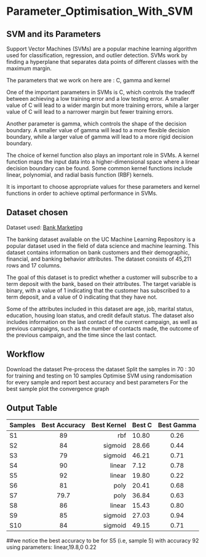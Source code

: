 # Parameter_Optimisation_With_SVM

## SVM and its Parameters
Support Vector Machines (SVMs) are a popular machine learning algorithm used for classification, regression, and outlier detection. SVMs work by finding a hyperplane that separates data points of different classes with the maximum margin.

The parameters that we work on here are : C, gamma and kernel  

One of the important parameters in SVMs is C, which controls the tradeoff between achieving a low training error and a low testing error. A smaller value of C will lead to a wider margin but more training errors, while a larger value of C will lead to a narrower margin but fewer training errors.

Another parameter is gamma, which controls the shape of the decision boundary. A smaller value of gamma will lead to a more flexible decision boundary, while a larger value of gamma will lead to a more rigid decision boundary.

The choice of kernel function also plays an important role in SVMs. A kernel function maps the input data into a higher-dimensional space where a linear decision boundary can be found. Some common kernel functions include linear, polynomial, and radial basis function (RBF) kernels.

It is important to choose appropriate values for these parameters and kernel functions in order to achieve optimal performance in SVMs. 

## Dataset chosen

Dataset used: [Bank Marketing](https://archive.ics.uci.edu/ml/datasets/bank+marketing "Bank Marketing")

The banking dataset available on the UC Machine Learning Repository is a popular dataset used in the field of data science and machine learning. This dataset contains information on bank customers and their demographic, financial, and banking behavior attributes. The dataset consists of 45,211 rows and 17 columns.

The goal of this dataset is to predict whether a customer will subscribe to a term deposit with the bank, based on their attributes. The target variable is binary, with a value of 1 indicating that the customer has subscribed to a term deposit, and a value of 0 indicating that they have not.

Some of the attributes included in this dataset are age, job, marital status, education, housing loan status, and credit default status. The dataset also includes information on the last contact of the current campaign, as well as previous campaigns, such as the number of contacts made, the outcome of the previous campaign, and the time since the last contact.

## Workflow
Download the dataset
Pre-process the dataset
Split the samples in 70 : 30 for training and testing on 10 samples
Optimise SVM using randomisation for every sample and report best accuracy and best parameters
For the best sample plot the convergence graph

## Output Table 
| Samples       | Best Accuracy | Best Kernel | Best C    | Best Gamma  | 
| ------------- |:-------------:| -----------:| --------- |:-----------:| 
| S1            | 89 | rbf | 10.80 | 0.26 |
| S2            | 84      |   sigmoid | 28.66 |0.44|
| S3            | 79     |    sigmoid |46.21 |0.71|
| S4            | 90 | linear | 7.12 |0.78|
| S5            | 92     |   linear|19.80 |0.22|
| S6            | 81      |    poly |20.41 |0.68|
| S7            | 79.7      |    poly |36.84 |0.63|
| S8            | 86      |    linear | 15.43 | 0.80|
| S9            | 85     |    sigmoid |27.03 |0.94|
| S10           | 84      |    sigmoid |49.15 |0.71|

##we notice the best accuracy to be for S5 (i.e, sample 5) with accuracy 92 using parameters: linear,19.8,0 0.22





